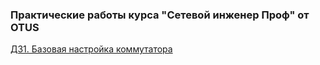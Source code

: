 ### Практические работы курса "Сетевой инженер Проф" от OTUS

[ДЗ1. Базовая настройка коммутатора](lab01/)
